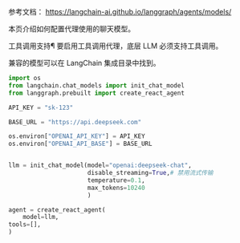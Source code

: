 参考文档：
https://langchain-ai.github.io/langgraph/agents/models/


本页介绍如何配置代理使用的聊天模型。

工具调用支持¶
要启用工具调用代理，底层 LLM 必须支持工具调用。

兼容的模型可以在 LangChain 集成目录中找到。



```python
import os
from langchain.chat_models import init_chat_model
from langgraph.prebuilt import create_react_agent

API_KEY = "sk-123"

BASE_URL = "https://api.deepseek.com"

os.environ["OPENAI_API_KEY"] = API_KEY
os.environ["OPENAI_API_BASE"] = BASE_URL


llm = init_chat_model(model="openai:deepseek-chat",
                      disable_streaming=True,# 禁用流式传输
                      temperature=0.1,
                      max_tokens=10240
                      )

agent = create_react_agent(
    model=llm,
tools=[],
)

```
